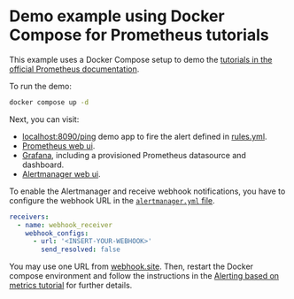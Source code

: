 # Demo example using  Docker Compose for Prometheus tutorials

This example uses a Docker Compose setup to demo the [tutorials in the official Prometheus documentation](https://prometheus.io/docs/tutorials/getting_started/). 


To run the demo:

```bash
docker compose up -d
```

Next, you can visit:
- [localhost:8090/ping](http://localhost:8090/ping) demo app to fire the alert defined in [rules.yml](./prometheus/rules.yml).
- [Prometheus web ui](http://localhost:9090/).
- [Grafana](http://localhost:3000/), including a provisioned Prometheus datasource and dashboard.
- [Alertmanager web ui](http://localhost:9093/).

To enable the Alertmanager and receive webhook notifications, you have to configure the webhook URL in the [`alertmanager.yml` file](./alertmanager/alertmanager.yml). 

```yaml
receivers:
  - name: webhook_receiver
    webhook_configs:
      - url: '<INSERT-YOUR-WEBHOOK>'
        send_resolved: false
```

You may use one URL from [webhook.site](https://webhook.site/). Then, restart the Docker compose environment and follow the instructions in the [Alerting based on metrics tutorial](https://prometheus.io/docs/tutorials/alerting_based_on_metrics/) for further details.